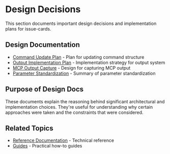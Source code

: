 # Design Decisions

This section documents important design decisions and implementation plans for issue-cards.

## Design Documentation

- [Command Update Plan](command-update-plan.md) - Plan for updating command structure
- [Output Implementation Plan](output-implementation-plan.md) - Implementation strategy for output system
- [MCP Output Capture](mcp-output-capture.md) - Design for capturing MCP output
- [Parameter Standardization](parameter-standardization-summary.md) - Summary of parameter standardization

## Purpose of Design Docs

These documents explain the reasoning behind significant architectural and implementation choices. They're useful for understanding why certain approaches were taken and the constraints that were considered.

## Related Topics

- [Reference Documentation](../reference/index.md) - Technical reference
- [Guides](../guides/index.md) - Practical how-to guides